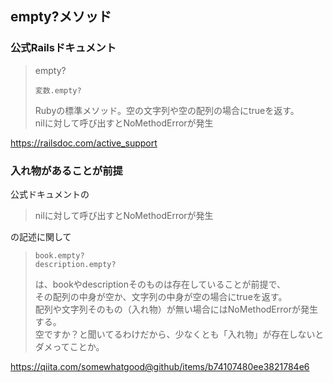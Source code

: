 ## empty?メソッド

### 公式Railsドキュメント
> empty?
> ```
> 変数.empty?
> ```
> Rubyの標準メソッド。空の文字列や空の配列の場合にtrueを返す。  
> nilに対して呼び出すとNoMethodErrorが発生

https://railsdoc.com/active_support

### 入れ物があることが前提
公式ドキュメントの

> nilに対して呼び出すとNoMethodErrorが発生　　

の記述に関して

> ```
> book.empty?
> description.empty?
> ```
> は、bookやdescriptionそのものは存在していることが前提で、  
> その配列の中身が空か、文字列の中身が空の場合にtrueを返す。  
> 配列や文字列そのもの（入れ物）が無い場合にはNoMethodErrorが発生する。  
> 空ですか？と聞いてるわけだから、少なくとも「入れ物」が存在しないとダメってことか。  

https://qiita.com/somewhatgood@github/items/b74107480ee3821784e6

